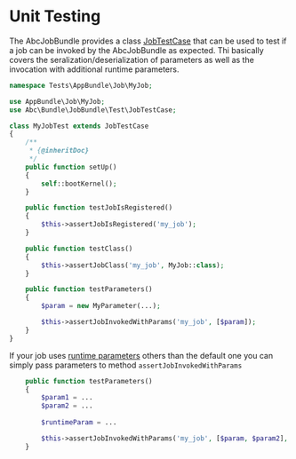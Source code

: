 Unit Testing
============

The AbcJobBundle provides a class [JobTestCase](../../Test/JobTestCase.php) that can be used to test if a job can be invoked by the AbcJobBundle as expected. Thi basically covers the seralization/deserialization of parameters as well as the invocation with additional runtime parameters.


```php
namespace Tests\AppBundle\Job\MyJob;

use AppBundle\Job\MyJob;
use Abc\Bundle\JobBundle\Test\JobTestCase;

class MyJobTest extends JobTestCase
{
    /**
     * {@inheritDoc}
     */
    public function setUp()
    {
        self::bootKernel();
    }

    public function testJobIsRegistered()
    {
        $this->assertJobIsRegistered('my_job');
    }

    public function testClass()
    {
        $this->assertJobClass('my_job', MyJob::class);
    }

    public function testParameters()
    {
        $param = new MyParameter(...);

        $this->assertJobInvokedWithParams('my_job', [$param]);
    }
}
```

If your job uses [runtime parameters](./runtime-parameters.md) others than the default one you can simply pass parameters to method `assertJobInvokedWithParams`

```php
    public function testParameters()
    {
        $param1 = ...
        $param2 = ...
        
        $runtimeParam = ...

        $this->assertJobInvokedWithParams('my_job', [$param, $param2], ['my_runtime_param' => $runtimeParam]);
    }
```